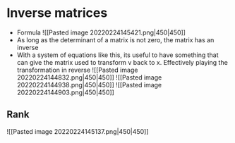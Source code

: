 # Inverse matrices
- Formula
![[Pasted image 20220224145421.png|450|450]]
- As long as the determinant of a matrix is not zero, the matrix has an inverse
- With a system of equations like this, its useful to have something that can give the matrix used to transform v back to x. Effectively playing the transformation in reverse
![[Pasted image 20220224144832.png|450|450]]
![[Pasted image 20220224144938.png|450|450]]
![[Pasted image 20220224144903.png|450|450]]

## Rank
![[Pasted image 20220224145137.png|450|450]]